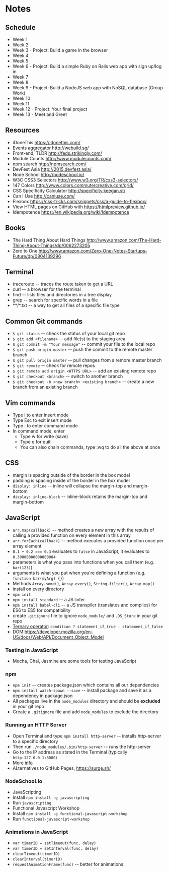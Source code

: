 # Notes

## Schedule

- Week 1
- Week 2
- Week 3 - Project: Build a game in the browser
- Week 4
- Week 5
- Week 6 - Project: Build a simple Ruby on Rails web app with sign up/log in
- Week 7
- Week 8
- Week 9 - Project: Build a NodeJS web app with NoSQL database (Group Work)
- Week 10
- Week 11
- Week 12 - Project: Your final project
- Week 13 - Meet and Greet

## Resources

- iDoneThis https://idonethis.com/
- Events aggregator http://webuild.sg/
- Front-end; TLDR http://feds.strikingly.com/
- Module Counts http://www.modulecounts.com/
- npm search http://npmsearch.com/
- DevFest Asia http://2015.devfest.asia/
- Node School http://nodeschool.io/
- W3C CSS3 Selectors http://www.w3.org/TR/css3-selectors/
- 147 Colors http://www.colors.commutercreative.com/grid/
- CSS Specificity Calculator http://specificity.keegan.st/
- Can I Use http://caniuse.com/
- Flexbox https://css-tricks.com/snippets/css/a-guide-to-flexbox/
- View HTML pages on GitHub with https://htmlpreview.github.io/
- Idempotence https://en.wikipedia.org/wiki/Idempotence

## Books

- The Hard Thing About Hard Things http://www.amazon.com/The-Hard-Thing-About-Things/dp/0062273205
- Zero to One http://www.amazon.com/Zero-One-Notes-Startups-Future/dp/0804139296

## Terminal

- traceroute -- traces the route taken to get a URL
- curl -- a browser for the terminal
- find -- lists files and directories in a tree display
- grep -- search for specific words in a file
- \*\*/\*.txt -- a way to get all files of a specific file type

## Common Git commands

- `$ git status` -- check the status of your local git repo
- `$ git add <filename>` -- add file(s) to the staging area
- `$ git commit -m "Your message"` -- commit your file to the local repo
- `$ git push origin master` -- push the commit to the remote master branch
- `$ git pull origin master` -- pull changes from a remore master branch
- `$ git remote` -- check for remote repos
- `$ git remote add origin <HTTPS URL>` -- add an existing remote repo 
- `$ git checkout <branch>` -- switch to another branch
- `$ git checkout -b <new branch> <existing branch>` -- create a new branch from an existing branch

## Vim commands

- Type i to enter insert mode
- Type Esc to exit insert mode
- Type : to enter command mode
- In command mode, enter 
  - Type w for write (save)
  - Type q for quit
  - You can also chain commands, type :wq to do all the above at once
  
## CSS

- margin is spacing outside of the border in the box model
- padding is spacing inside of the border in the box model 
- `display: inline` -- inline will collapse the margin-top and margin-bottom
- `display: inline-block` -- inline-block retains the margin-top and margin-bottom

## JavaScript

- `arr.map(callback)` -- method creates a new array with the results of calling a provided function on every element in this array
- `arr.forEach(callback)` -- method executes a provided function once per array element
- `0.1 + 0.2 === 0.3` evaluates to `false` in JavaScript, it evaluates to `0.30000000000000004`
- parameters is what you pass into functions when you call them (e.g. `bar(123)`)
- arguments is what you put when you're defining a function (e.g. `function bar(myArg) {}`)
- Methods `Array.some()`, `Array.every()`, `String.filter()`, `Array.map()`
- install on every directory 
 - `npm init`
 - `npm install standard` -- a JS linter
 - `npm install babel-cli` -- a JS transpiler (translates and compiles) for ES6 to ES5 for compatibility
 - create `.gitignore` file to ignore `node_module/` and `.DS_Store` in your git repo
- [Ternary operator](https://developer.mozilla.org/en-US/docs/Web/JavaScript/Reference/Operators/Conditional_Operator): `condition ? statement_if_true : statement_if_false`
- DOM https://developer.mozilla.org/en-US/docs/Web/API/Document_Object_Model

### Testing in JavaScript
- Mocha, Chai, Jasmine are some tools for testing JavaScript

### npm
- `npm init` -- creates package.json which contains all our dependencies
- `npm install watch-spawn --save` -- install package and save it as a dependency in package.json
- All packages live in the `node_modules` directory and should be **excluded** in your git repo
- Create a `.gitignore` file and add `node_modules` to exclude the directory

### Running an HTTP Server
- Open Terminal and type `npm install http-server` -- installs http-server to a specific directory
- Then run `./node_modules/.bin/http-server` -- runs the http-server
- Go to the IP address as stated in the Terminal (typically `http:127.0.0.1:8080`)
- More [info](https://www.npmjs.com/package/http-server)
- ALternatives to GitHub Pages, https://surge.sh/

### NodeSchool.io
- JavaScripting
 - Install `npm install -g javascripting` 
 - Run `javascripting`
- Functional Javascript Workshop
 - Install `npm install -g functional-javascript-workshop`
 - Run `functional-javascript-workshop`
 
### Animations in JavaScript
- `var timerID = setTimeout(func, delay)`
- `var timerID = setInterval(func, delay)`
- `clearTimeout(timerID)`
- `clearInterval(timerID)`
-  `requestAnimationFrame(func)` -- better for animations
